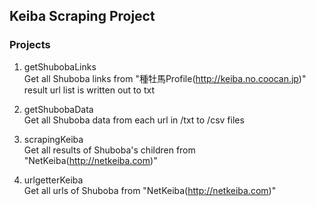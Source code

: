 ## Keiba Scraping Project

### Projects
1. getShubobaLinks  
Get all Shuboba links from "種牡馬Profile(http://keiba.no.coocan.jp)"  
result url list is written out to txt  

2. getShubobaData  
Get all Shuboba data from each url in /txt to /csv files  

3. scrapingKeiba  
Get all results of Shuboba's children from "NetKeiba(http://netkeiba.com)"  

4. urlgetterKeiba  
Get all urls of Shuboba from "NetKeiba(http://netkeiba.com)"  